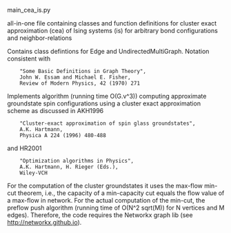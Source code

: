 main_cea_is.py

all-in-one file containing classes and function definitions for cluster exact
approximation (cea) of Ising systems (is) for arbitrary bond configurations and
neighbor-relations

Contains class defintions for Edge and UndirectedMultiGraph. Notation
consistent with 

        "Some Basic Definitions in Graph Theory",
        John W. Essam and Michael E. Fisher,
        Review of Modern Physics, 42 (1970) 271

Implements algorithm (running time O(G.v^3)) computing approximate groundstate
spin configurations using a cluster exact approximation scheme as discussed in
AKH1996

        "Cluster-exact approximation of spin glass groundstates",
        A.K. Hartmann,
        Physica A 224 (1996) 480-488

and HR2001

        "Optimization algorithms in Physics",
        A.K. Hartmann, H. Rieger (Eds.),
        Wiley-VCH

For the computation of the cluster groundstates it uses the max-flow min-cut
theorem, i.e., the capacity of a min-capacity cut equals the flow value of a
max-flow in network. For the actual computation of the min-cut, the preflow
push algorithm (running time of O(N^2 sqrt(M)) for N vertices and M edges).
Therefore, the code requires the Networkx graph lib (see
http://networkx.github.io).
